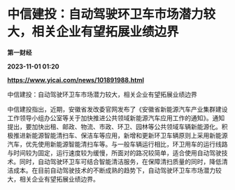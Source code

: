 # 中信建投：自动驾驶环卫车市场潜力较大，相关企业有望拓展业绩边界
**第一财经**

**2023-11-01 01:20**

**https://www.yicai.com/news/101891988.html**

中信建投：自动驾驶环卫车市场潜力较大，相关企业有望拓展业绩边界

中信建投指出，近期，安徽省发改委官网发布了《安徽省新能源汽车产业集群建设工作领导小组办公室等关于加快推进公共领域新能源汽车应用工作的通知》。通知提出，要加快出租、邮政、物流、市政、环卫、园林等公共领域车辆新能源化。积极推进新能源智能清扫车、保洁车等应用，新增和更新环卫车辆原则上采用新能源汽车，优先使用新能源智能清扫车等。与一般车辆运行相比，环卫用车的运行线路与时间较为固定，运行速度较为缓慢，所面对的路况较简单，适合使用自动驾驶技术。同时，自动驾驶环卫车可结合智能清洁服务，在保障清扫质量的同时，降低清洁成本。在目前自动驾驶技术的不断成熟的趋势下，自动驾驶环卫车市场潜力较大，相关企业有望拓展业绩边界。